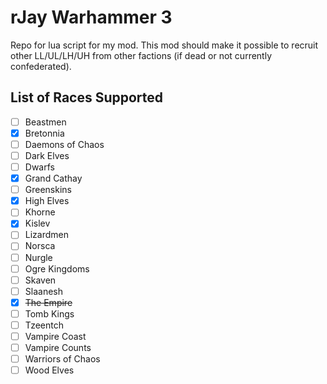 # rJay Warhammer 3
Repo for lua script for my mod.
This mod should make it possible to recruit other LL/UL/LH/UH from other factions (if dead or not currently confederated).

## List of Races Supported
- [ ] Beastmen
- [x] Bretonnia
- [ ] Daemons of Chaos
- [ ] Dark Elves
- [ ] Dwarfs
- [x] Grand Cathay
- [ ] Greenskins
- [x] High Elves
- [ ] Khorne
- [x] Kislev
- [ ] Lizardmen
- [ ] Norsca
- [ ] Nurgle
- [ ] Ogre Kingdoms
- [ ] Skaven
- [ ] Slaanesh
- [x] ~~The Empire~~
- [ ] Tomb Kings
- [ ] Tzeentch
- [ ] Vampire Coast
- [ ] Vampire Counts
- [ ] Warriors of Chaos
- [ ] Wood Elves
